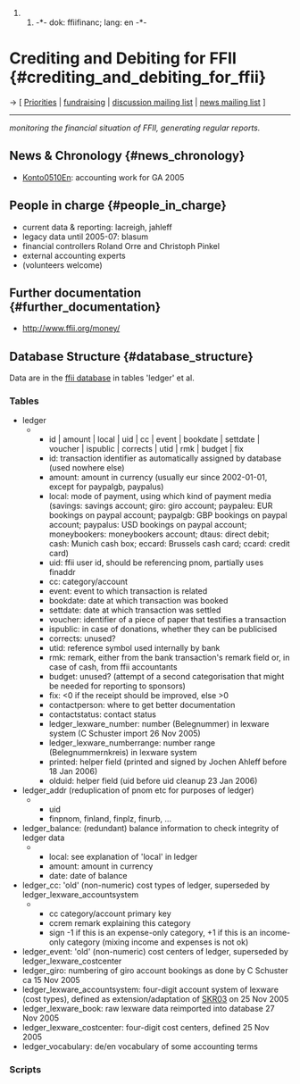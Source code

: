 1.  1.  -\*- dok: ffiifinanc; lang: en -\*-

# Crediting and Debiting for FFII {#crediting_and_debiting_for_ffii}

-\> \[ [ Priorities](FfiiprojPriorEn "wikilink") \| [
fundraising](SarjiEn "wikilink") \| [discussion mailing
list](http://lists.ffii.org/mailman/listinfo/financ-parl/ "wikilink") \|
[news mailing
list](http://lists.ffii.org/mailman/listinfo/financ-news/ "wikilink") \]

------------------------------------------------------------------------

*monitoring the financial situation of FFII, generating regular
reports.*

## News & Chronology {#news_chronology}

-   [Konto0510En](Konto0510En "wikilink"): accounting work for GA 2005

## People in charge {#people_in_charge}

-   current data & reporting: lacreigh, jahleff
-   legacy data until 2005-07: blasum
-   financial controllers Roland Orre and Christoph Pinkel
-   external accounting experts
-   (volunteers welcome)

## Further documentation {#further_documentation}

-   <http://www.ffii.org/money/>

## Database Structure {#database_structure}

Data are in the [ ffii database](MlhtDbEn "wikilink") in tables
\'ledger\' et al.

### Tables

-   ledger
    -   -   id \| amount \| local \| uid \| cc \| event \| bookdate \|
            settdate \| voucher \| ispublic \| corrects \| utid \| rmk
            \| budget \| fix
        -   id: transaction identifier as automatically assigned by
            database (used nowhere else)
        -   amount: amount in currency (usually eur since 2002-01-01,
            except for paypalgb, paypalus)
        -   local: mode of payment, using which kind of payment media
            (savings: savings account; giro: giro account; paypaleu: EUR
            bookings on paypal account; paypalgb: GBP bookings on paypal
            account; paypalus: USD bookings on paypal account;
            moneybookers: moneybookers account; dtaus: direct debit;
            cash: Munich cash box; eccard: Brussels cash card; ccard:
            credit card)
        -   uid: ffii user id, should be referencing pnom, partially
            uses finaddr
        -   cc: category/account
        -   event: event to which transaction is related
        -   bookdate: date at which transaction was booked
        -   settdate: date at which transaction was settled
        -   voucher: identifier of a piece of paper that testifies a
            transaction
        -   ispublic: in case of donations, whether they can be
            publicised
        -   corrects: unused?
        -   utid: reference symbol used internally by bank
        -   rmk: remark, either from the bank transaction\'s remark
            field or, in case of cash, from ffii accountants
        -   budget: unused? (attempt of a second categorisation that
            might be needed for reporting to sponsors)
        -   fix: \<0 if the receipt should be improved, else \>0
        -   contactperson: where to get better documentation
        -   contactstatus: contact status
        -   ledger_lexware_number: number (Belegnummer) in lexware
            system (C Schuster import 26 Nov 2005)
        -   ledger_lexware_numberrange: number range (Belegnummernkreis)
            in lexware system
        -   printed: helper field (printed and signed by Jochen Ahleff
            before 18 Jan 2006)
        -   olduid: helper field (uid before uid cleanup 23 Jan 2006)
-   ledger_addr (reduplication of pnom etc for purposes of ledger)
    -   -   uid
        -   finpnom, finland, finplz, finurb, \...
-   ledger_balance: (redundant) balance information to check integrity
    of ledger data
    -   -   local: see explanation of \'local\' in ledger
        -   amount: amount in currency
        -   date: date of balance
-   ledger_cc: \'old\' (non-numeric) cost types of ledger, superseded by
    ledger_lexware_accountsystem
    -   -   cc category/account primary key
        -   ccrem remark explaining this category
        -   sign -1 if this is an expense-only category, +1 if this is
            an income-only category (mixing income and expenses is not
            ok)
-   ledger_event: \'old\' (non-numeric) cost centers of ledger,
    superseded by ledger_lexware_costcenter
-   ledger_giro: numbering of giro account bookings as done by C
    Schuster ca 15 Nov 2005
-   ledger_lexware_accountsystem: four-digit account system of lexware
    (cost types), defined as extension/adaptation of
    [SKR03](SKR03 "wikilink") on 25 Nov 2005
-   ledger_lexware_book: raw lexware data reimported into database 27
    Nov 2005
-   ledger_lexware_costcenter: four-digit cost centers, defined 25 Nov
    2005
-   ledger_vocabulary: de/en vocabulary of some accounting terms

### Scripts
